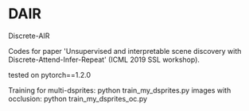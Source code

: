 # DAIR
Discrete-AIR

Codes for paper 'Unsupervised and interpretable scene discovery with Discrete-Attend-Infer-Repeat' (ICML 2019 SSL workshop).

tested on pytorch==1.2.0

Training for multi-dsprites:
python train_my_dsprites.py
images with occlusion:
python train_my_dsprites_oc.py
